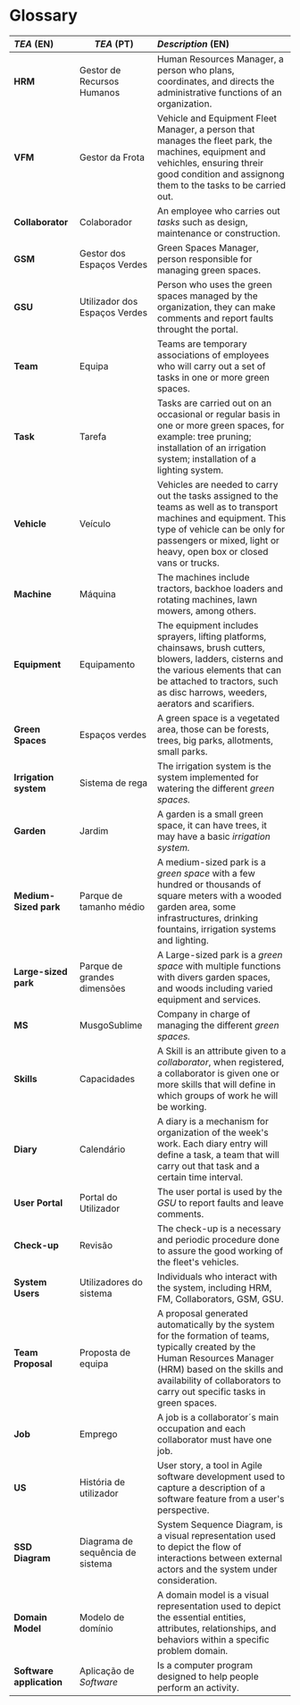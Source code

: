 # Glossary



| **_TEA_** (EN)             | **_TEA_** (PT)                   | **_Description_** (EN)                                                                                                                                                                                                                 |                                       
|:---------------------------|----------------------------------|:---------------------------------------------------------------------------------------------------------------------------------------------------------------------------------------------------------------------------------------|
| **HRM**                    | Gestor de Recursos Humanos       | Human Resources Manager, a person who plans, coordinates, and directs the administrative functions of an organization.                                                                                                                 |
| **VFM**                    | Gestor da Frota                  | Vehicle and Equipment Fleet Manager, a person that manages the fleet park, the machines, equipment and vehichles, ensuring threir good condition and assignong them to the tasks to be carried out.                                    |
| **Collaborator**           | Colaborador                      | An employee who carries out _tasks_ such as design, maintenance or construction.                                                                                                                                                       |
| **GSM**                    | Gestor dos Espaços Verdes        | Green Spaces Manager, person responsible for managing green spaces.                                                                                                                                                                    |
| **GSU**                    | Utilizador dos Espaços Verdes    | Person who uses the green spaces managed by the organization, they can make comments and report faults throught the portal.                                                                                                            |
| **Team**                   | Equipa                           | Teams are temporary associations of employees who will carry out a set of tasks in one or more green spaces.                                                                                                                           |
| **Task**                   | Tarefa                           | Tasks are carried out on an occasional or regular basis in one or more green spaces, for example: tree pruning; installation of an irrigation system; installation of a lighting system.                                               |
| **Vehicle**                | Veículo                          | Vehicles are needed to carry out the tasks assigned to the teams as well as to transport machines and equipment. This type of vehicle can be only for passengers or mixed, light or heavy, open box or closed vans or trucks.          |
| **Machine**                | Máquina                          | The machines include tractors, backhoe loaders and rotating machines, lawn mowers, among others.                                                                                                                                       |
| **Equipment**              | Equipamento                      | The equipment includes sprayers, lifting platforms, chainsaws, brush cutters, blowers, ladders, cisterns and the various elements that can be attached to tractors, such as disc harrows, weeders, aerators and scarifiers.            |
| **Green Spaces**           | Espaços verdes                   | A green space is a vegetated area, those can be forests, trees, big parks, allotments, small parks.                                                                                                                                    |
| **Irrigation system**      | Sistema de rega                  | The irrigation system is the system implemented for watering the different _green spaces._                                                                                                                                             |
| **Garden**                 | Jardim                           | A garden is a small green space, it can have trees, it may have a basic _irrigation system._                                                                                                                                           |
| **Medium-Sized park**      | Parque de tamanho médio          | A medium-sized park is a _green space_ with a few hundred or thousands of square meters with a wooded garden area, some infrastructures, drinking fountains, irrigation systems and lighting.                                          |
| **Large-sized park**       | Parque de grandes dimensões      | A Large-sized park is a _green space_ with multiple functions with divers garden spaces, and woods including varied equipment and services.                                                                                            |
| **MS**                     | MusgoSublime                     | Company in charge of managing the different _green spaces._                                                                                                                                                                            |
| **Skills**                 | Capacidades                      | A Skill is an attribute given to a _collaborator_, when registered, a collaborator is given one or more skills that will define in which groups of work he will be working.                                                            |
| **Diary**                  | Calendário                       | A diary is a mechanism for organization of the week's work. Each diary entry will define a task, a team that will carry out that task and a certain  time interval.                                                                    |
| **User Portal**            | Portal do Utilizador             | The user portal is used by the _GSU_ to report faults and leave comments.                                                                                                                                                              |
| **Check-up**               | Revisão                          | The check-up is a necessary and periodic procedure done to assure the good working of the fleet's vehicles.                                                                                                                            |
| **System Users**           | Utilizadores do sistema          | Individuals who interact with the system, including HRM, FM, Collaborators, GSM, GSU.                                                                                                                                                  |
| **Team Proposal**          | Proposta de equipa               | A proposal generated automatically by the system for the formation of teams, typically created by the Human Resources Manager (HRM) based on the skills and availability of collaborators to carry out specific tasks in green spaces. |
| **Job**                    | Emprego                          | A job is a collaborator´s main occupation and each collaborator must have one job.                                                                                                                                                     |
| **US**                     | História de utilizador           | User story, a tool in Agile software development used to capture a description of a software feature from a user's perspective.                                                                                                        |
| **SSD Diagram**            | Diagrama de sequência de sistema | System Sequence Diagram, is a visual representation used to depict the flow of interactions between external actors and the system under consideration.                                                                                |
| **Domain Model**           | Modelo de domínio                | A domain model is a visual representation used to depict the essential entities, attributes, relationships, and behaviors within a specific problem domain.                                                                            |
| **Software application**   | Aplicação de _Software_          | Is a computer program designed to help people perform an activity.                                                                                                                                                                     |








